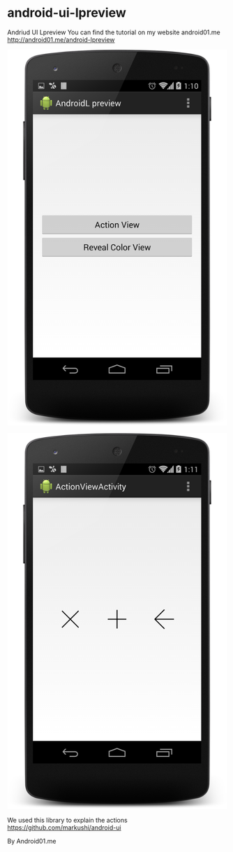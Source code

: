 android-ui-lpreview
===================

Andriud UI Lpreview
You can find the tutorial on my website android01.me
http://android01.me/android-lpreview


![alt tag](https://github.com/MhmdAljobairi/android-ui-lpreview/blob/master/device-2014-10-07-131230.png)

![alt tag](https://github.com/MhmdAljobairi/android-ui-lpreview/blob/master/device-2014-10-07-131254.png)


We used this library to explain the actions
https://github.com/markushi/android-ui

By 
Android01.me
